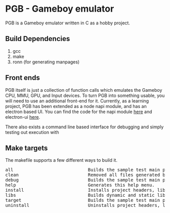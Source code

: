 # PGB - Gameboy emulator

PGB is a Gameboy emulator written in C as a hobby project.

## Build Dependencies

1. gcc
2. make
3. ronn (for generating manpages)

## Front ends

PGB itself is just a collection of function calls which emulates the Gameboy CPU, MMU, GPU, and Input devices.
To turn PGB into something usable, you will need to use an additional front-end for it. Currently, as a learning
project, PGB has been extended as a node napi module, and has an electron based UI. You can find the code for the napi
module [here](TODO) and electron-ui [here](TODO).

There also exists a command line based interface for debugging and simply testing out execution with

## Make targets

The makefile supports a few different ways to build it.

<pre>
all                            Builds the sample test main program, dynamic libary and static library.
clean                          Removed all files generated by this Makefile.
debug                          Builds the sample test main program, dynamic libary and static library with debug information.
help                           Generates this help menu.
install                        Installs project headers, libraries, manpages, and pkg-config files.
libs                           Builds dynamic and static libraries.
target                         Builds the sample test main program.
uninstall                      Uninstalls project headers, libraries, manpages, and pkg-config files.
</pre>
